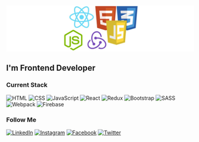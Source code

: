 ![Header](https://github.com/AntonKiylo/AntonKiylo/blob/master/assets/fix-and-debug-html-css-javascript-reactjs-code.jpg)

## I'm Frontend Developer

### Current Stack
![HTML](https://img.shields.io/badge/-html-000?style=for-the-badge&logo=html5)
![CSS](https://img.shields.io/badge/-CSS-000?style=for-the-badge&logo=CSS3)
![JavaScript](https://img.shields.io/badge/-javascript-000?style=for-the-badge&logo=javascript)
![React](https://img.shields.io/badge/-react-000?style=for-the-badge&logo=react)
![Redux](https://img.shields.io/badge/-redux-000?style=for-the-badge&logo=redux)
![Bootstrap](https://img.shields.io/badge/-bootstrap-000?style=for-the-badge&logo=bootstrap)
![SASS](https://img.shields.io/badge/-sass-000?style=for-the-badge&logo=sass)
![Webpack](https://img.shields.io/badge/-webpack-000?style=for-the-badge&logo=webpack)
![Firebase](https://img.shields.io/badge/-firebase-000?style=for-the-badge&logo=firebase)

### Follow Me
[![LinkedIn](https://img.shields.io/badge/-linkedin-000?style=for-the-badge&logo=linkedin)](https://www.linkedin.com/in/anton-kiylo/)
[![Instagram](https://img.shields.io/badge/-instagram-000?style=for-the-badge&logo=instagram)](https://www.instagram.com/anton_kiilo/)
[![Facebook](https://img.shields.io/badge/-facebook-000?style=for-the-badge&logo=facebook)](https://www.facebook.com/anton.kiylo/)
[![Twitter](https://img.shields.io/badge/-twitter-000?style=for-the-badge&logo=twitter)](https://twitter.com/Anton_Kiylo)